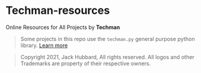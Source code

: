 # Techman-resources
Online Resources for All Projects by **Techman**

> Some projects in this repo use the `techman.py` general purpose python library. [Learn more](https://py.techmandev.com)

> Copyright 2021, Jack Hubbard, All rights reserved. All logos and other Trademarks are property of their respective owners.
